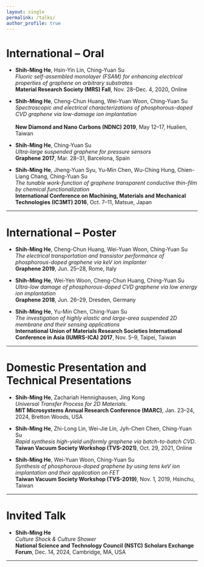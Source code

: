 ```yaml
---
layout: single
permalink: /talks/
author_profile: true
---
```


# International – Oral

- **Shih-Ming He**, Hsin-Yin Lin, Ching-Yuan Su <br>
  *Fluoric self-assembled monolayer (FSAM) for enhancing electrical properties of graphene on arbitrary substrates*<br>
  **Material Research Society (MRS) Fall**, Nov. 28–Dec. 4, 2020, Online

- **Shih-Ming He**, Cheng-Chun Huang, Wei-Yuan Woon, Ching-Yuan Su<br>
  *Spectroscopic and electrical characterizations of phosphorous-doped CVD graphene via low-damage ion implantation*<br>  
  **New Diamond and Nano Carbons (NDNC) 2019**, May 12–17, Hualien, Taiwan

- **Shih-Ming He**, Ching-Yuan Su<br>
  *Ultra-large suspended graphene for pressure sensors*<br>
  **Graphene 2017**, Mar. 28–31, Barcelona, Spain

- **Shih-Ming He**, Jheng-Yuan Syu, Yu-Min Chen, Wu-Ching Hung, Chien-Liang Chang, Ching-Yuan Su<br>
  *The tunable work-function of graphene transparent conductive thin-film by chemical functionalization*<br>
  **International Conference on Machining, Materials and Mechanical Technologies (IC3MT) 2016**, Oct. 7–11, Matsue, Japan

<hr class="bold">

# International – Poster

- **Shih-Ming He**, Cheng-Chun Huang, Wei-Yuan Woon, Ching-Yuan Su<br>
  *The electrical transportation and transistor performance of phosphorous-doped graphene via keV ion implanter*<br>
  **Graphene 2019**, Jun. 25–28, Rome, Italy

- **Shih-Ming He**, Wei-Yen Woon, Cheng-Chun Huang, Ching-Yuan Su<br>
  *Ultra-low damage of phosphorous-doped CVD graphene via low energy ion implantation*<br>
  **Graphene 2018**, Jun. 26–29, Dresden, Germany

- **Shih-Ming He**, Yu-Min Chen, Ching-Yuan Su<br> 
  *The investigation of highly elastic and large-area suspended 2D membrane and their sensing applications*<br>
  **International Union of Materials Research Societies International Conference in Asia (IUMRS-ICA) 2017**, Nov. 5–9, Taipei, Taiwan 

<hr class="bold">

# Domestic Presentation and Technical Presentations

- **Shih-Ming He**, Zachariah Hennighausen, Jing Kong<br>
  *Universal Transfer Process for 2D Materials*.  <br>
  **MIT Microsystems Annual Research Conference (MARC)**, Jan. 23–24, 2024, Bretton Woods, USA 

- **Shih-Ming He**, Zhi-Long Lin, Wei-Jie Lin, Jyh-Chen Chen, Ching-Yuan Su<br>
  *Rapid synthesis high-yield uniformly graphene via batch-to-batch CVD*.<br>
  **Taiwan Vacuum Society Workshop (TVS-2021)**, Oct. 29, 2021, Online

- **Shih-Ming He**, Wei-Yuan Woon, Ching-Yuan Su<br>
  *Synthesis of phosphorous-doped graphene by using tens keV ion implantation and their application on FET*<br>
  **Taiwan Vacuum Society Workshop (TVS-2019)**, Nov. 1, 2019, Hsinchu, Taiwan  

<hr class="bold">
  
# Invited Talk

- **Shih-Ming He**<br>
  *Culture Shock & Culture Shower* <br>
  **National Science and Technology Council (NSTC) Scholars Exchange Forum**, Dec. 14, 2024, Cambridge, MA, USA 

<hr class="bold">

